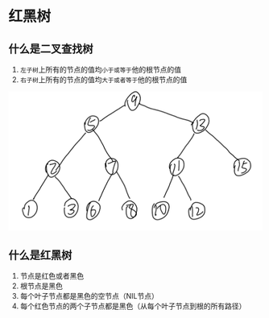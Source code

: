 # 红黑树

## 什么是二叉查找树

1. `左子树`上所有的节点的值均`小于或等于`他的根节点的值
2. `右子树`上所有的节点的值均`大于或者等于`他的根节点的值

![title](https://raw.githubusercontent.com/lllpla/img/master/gitnote/2020/04/10/1586529867840-1586529867843.png)

## 什么是红黑树
1. 节点是红色或者黑色
2. 根节点是黑色
3. 每个叶子节点都是黑色的空节点（NIL节点）
4. 每个红色节点的两个子节点都是黑色（从每个叶子节点到根的所有路径）
